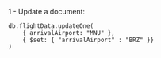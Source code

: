1 - Update a document:

```console
db.flightData.updateOne(
    { arrivalAirport: "MNU" },
    { $set: { "arrivalAirport" : "BRZ" }}
)
```
